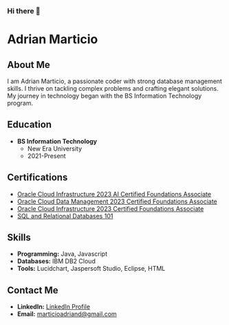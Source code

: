 ### Hi there 👋

# Adrian Marticio

## About Me

I am Adrian Marticio, a passionate coder with strong database management skills. I thrive on tackling complex problems and crafting elegant solutions. My journey in technology began with the BS Information Technology program.

## Education

- **BS Information Technology**
  - New Era University
  - 2021-Present

## Certifications

- [Oracle Cloud Infrastructure 2023 AI Certified Foundations Associate](certification_link_1)
- [Oracle Cloud Data Management 2023 Certified Foundations Associate](certification_link_2)
- [Oracle Cloud Infrastructure 2023 Certified Foundations Associate](certification_link_3)
- [SQL and Relational Databases 101](certification_link_4)

## Skills

- **Programming:** Java, Javascript
- **Databases:** IBM DB2 Cloud
- **Tools:** Lucidchart, Jaspersoft Studio, Eclipse, HTML

## Contact Me

- **LinkedIn:** [LinkedIn Profile](linkedin_link)
- **Email:** marticioadriand@gmail.com

